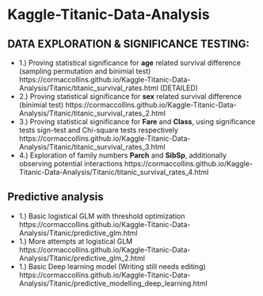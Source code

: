# Kaggle-Titanic-Data-Analysis

## DATA EXPLORATION & SIGNIFICANCE TESTING:

<ul>
        <li>1.) Proving statistical significance for <b>age</b> related survival difference (sampling permutation and binimial test) 
https://cormaccollins.github.io/Kaggle-Titanic-Data-Analysis/Titanic/titanic_survival_rates.html (DETAILED)</li>
        <li>2.) Proving statistical significance for <b>sex</b> related survival difference (binimial test)
https://cormaccollins.github.io/Kaggle-Titanic-Data-Analysis/Titanic/titanic_survival_rates_2.html</li>
        <li>3.) Proving statistical significance for <b>Fare</b> and <b>Class</b>, using significance tests sign-test and Chi-square tests respectively
https://cormaccollins.github.io/Kaggle-Titanic-Data-Analysis/Titanic/titanic_survival_rates_3.html</li>  
        <li>4.) Exploration of  family numbers <b>Parch</b> and <b>SibSp</b>, additionally observing potential interactions
https://cormaccollins.github.io/Kaggle-Titanic-Data-Analysis/Titanic/titanic_survival_rates_4.html</li>
 </ul>


## Predictive analysis

<ul>
        <li>1.) Basic logistical GLM with threshold optimization
        https://cormaccollins.github.io/Kaggle-Titanic-Data-Analysis/Titanic/predictive_glm.html</li> 
        <li>1.) More attempts at logistical GLM
        https://cormaccollins.github.io/Kaggle-Titanic-Data-Analysis/Titanic/predictive_glm_2.html</li>
        <li>1.) Basic Deep learning model (Writing still needs editing)
        https://cormaccollins.github.io/Kaggle-Titanic-Data-Analysis/Titanic/predictive_modelling_deep_learning.html</li> 
</ul>
